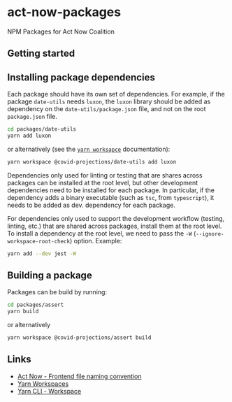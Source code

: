 # act-now-packages

NPM Packages for Act Now Coalition

## Getting started

## Installing package dependencies

Each package should have its own set of dependencies. For example, if the package `date-utils` needs `luxon`, the `luxon` library should be added as dependency on the `date-utils/package.json` file, and not on the root `package.json` file.

```sh
cd packages/date-utils
yarn add luxon
```

or alternatively (see the [`yarn worksapce`](https://classic.yarnpkg.com/en/docs/cli/workspace) documentation):

```sh
yarn workspace @covid-projections/date-utils add luxon
```

Dependencies only used for linting or testing that are shares across packages can be installed at the root level, but other development dependencies need to be installed for each package. In particular, if the dependency adds a binary executable (such as `tsc`, from `typescript`), it needs to be added as dev. dependency for each package.

For dependencies only used to support the development workflow (testing, linting, etc.) that are shared across packages, install them at the root level. To install a dependency at the root level, we need to pass the `-W` (`--ignore-workspace-root-check`) option. Example:

```sh
yarn add --dev jest -W
```

## Building a package

Packages can be build by running:

```sh
cd packages/assert
yarn build
```

or alternatively

```sh
yarn workspace @covid-projections/assert build
```

## Links

- [Act Now - Frontend file naming convention](https://www.dropbox.com/scl/fi/yhy2bpjivak53tn1dbd53/Frontend-file-naming-convention.paper?dl=0&rlkey=j2kwhzm2gajced4t5lv9hzffc)
- [Yarn Workspaces](https://classic.yarnpkg.com/lang/en/docs/workspaces/)
- [Yarn CLI - Workspace](https://classic.yarnpkg.com/en/docs/cli/workspace)
